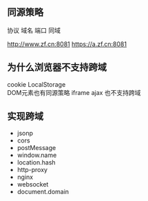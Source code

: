 ## 同源策略
协议 域名 端口 同域

http://www.zf.cn:8081
https://a.zf.cn:8081


## 为什么浏览器不支持跨域
cookie LocalStorage  
DOM元素也有同源策略 iframe
ajax 也不支持跨域

## 实现跨域
- jsonp 
- cors
- postMessage
- window.name
- location.hash
- http-proxy
- nginx
- websocket
- document.domain